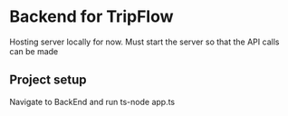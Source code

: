 # Backend for TripFlow

Hosting server locally for now. Must start the server so that the API calls can be made 

## Project setup

Navigate to BackEnd and run ts-node app.ts 
